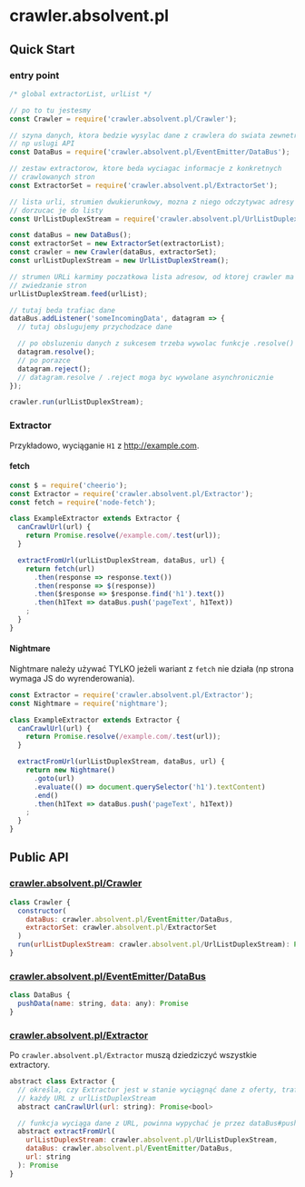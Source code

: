 # crawler.absolvent.pl

## Quick Start

### entry point

```JavaScript
/* global extractorList, urlList */

// po to tu jestesmy
const Crawler = require('crawler.absolvent.pl/Crawler');

// szyna danych, ktora bedzie wysylac dane z crawlera do swiata zewnetrznego,
// np uslugi API
const DataBus = require('crawler.absolvent.pl/EventEmitter/DataBus');

// zestaw extractorow, ktore beda wyciagac informacje z konkretnych
// crawlowanych stron
const ExtractorSet = require('crawler.absolvent.pl/ExtractorSet');

// lista urli, strumien dwukierunkowy, mozna z niego odczytywac adresy i
// dorzucac je do listy
const UrlListDuplexStream = require('crawler.absolvent.pl/UrlListDuplexStream');

const dataBus = new DataBus();
const extractorSet = new ExtractorSet(extractorList);
const crawler = new Crawler(dataBus, extractorSet);
const urlListDuplexStream = new UrlListDuplexStream();

// strumen URLi karmimy poczatkowa lista adresow, od ktorej crawler ma zaczac
// zwiedzanie stron
urlListDuplexStream.feed(urlList);

// tutaj beda trafiac dane
dataBus.addListener('someIncomingData', datagram => {
  // tutaj obslugujemy przychodzace dane

  // po obsluzeniu danych z sukcesem trzeba wywolac funkcje .resolve()
  datagram.resolve();
  // po porazce
  datagram.reject();
  // datagram.resolve / .reject moga byc wywolane asynchronicznie
});

crawler.run(urlListDuplexStream);
```

### Extractor

Przykładowo, wyciąganie `H1` z http://example.com.

#### fetch

```JavaScript
const $ = require('cheerio');
const Extractor = require('crawler.absolvent.pl/Extractor');
const fetch = require('node-fetch');

class ExampleExtractor extends Extractor {
  canCrawlUrl(url) {
    return Promise.resolve(/example.com/.test(url));
  }

  extractFromUrl(urlListDuplexStream, dataBus, url) {
    return fetch(url)
      .then(response => response.text())
      .then(response => $(response))
      .then($response => $response.find('h1').text())
      .then(h1Text => dataBus.push('pageText', h1Text))
    ;
  }
}
```

#### Nightmare

Nightmare należy używać TYLKO jeżeli wariant z `fetch` nie działa (np strona
wymaga JS do wyrenderowania).

```JavaScript
const Extractor = require('crawler.absolvent.pl/Extractor');
const Nightmare = require('nightmare');

class ExampleExtractor extends Extractor {
  canCrawlUrl(url) {
    return Promise.resolve(/example.com/.test(url));
  }

  extractFromUrl(urlListDuplexStream, dataBus, url) {
    return new Nightmare()
      .goto(url)
      .evaluate(() => document.querySelector('h1').textContent)
      .end()
      .then(h1Text => dataBus.push('pageText', h1Text))
    ;
  }
}
```

## Public API

### [crawler.absolvent.pl/Crawler](Crawler.js)

```JavaScript
class Crawler {
  constructor(
    dataBus: crawler.absolvent.pl/EventEmitter/DataBus,
    extractorSet: crawler.absolvent.pl/ExtractorSet
  )
  run(urlListDuplexStream: crawler.absolvent.pl/UrlListDuplexStream): Promise
}
```

### [crawler.absolvent.pl/EventEmitter/DataBus](EventEmitter/DataBus.js)

```JavaScript
class DataBus {
  pushData(name: string, data: any): Promise
}
```

### [crawler.absolvent.pl/Extractor](Extractor.js)

Po `crawler.absolvent.pl/Extractor` muszą dziedziczyć wszystkie extractory.

```JavaScript
abstract class Extractor {
  // określa, czy Extractor jest w stanie wyciągnąć dane z oferty, trafi tutaj
  // każdy URL z urlListDuplexStream
  abstract canCrawlUrl(url: string): Promise<bool>

  // funkcja wyciąga dane z URL, powinna wypychać je przez dataBus#pushData
  abstract extractFromUrl(
    urlListDuplexStream: crawler.absolvent.pl/UrlListDuplexStream,
    dataBus: crawler.absolvent.pl/EventEmitter/DataBus,
    url: string
  ): Promise
}
```
